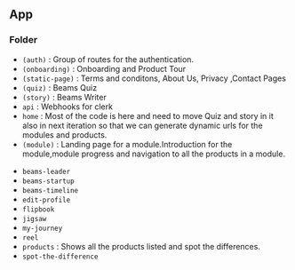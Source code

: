 ## App

### Folder

- `(auth)` : Group of routes for the authentication.
- `(onboarding)` : Onboarding and Product Tour
- `(static-page)` : Terms and conditons, About Us, Privacy ,Contact Pages
- `(quiz)` : Beams Quiz
- `(story)` : Beams Writer
- `api` : Webhooks for clerk
- `home` : Most of the code is here and need to move Quiz and story in it also in next iteration so that we can generate dynamic urls for the modules and products.
- `(module)` : Landing page for a module.Introduction for the module,module progress and navigation to all the products in a module.

* `beams-leader`
* `beams-startup`
* `beams-timeline`
* `edit-profile`
* `flipbook`
* `jigsaw`
* `my-journey`
* `reel`
* `products` : Shows all the products listed and spot the differences.
* `spot-the-difference`
